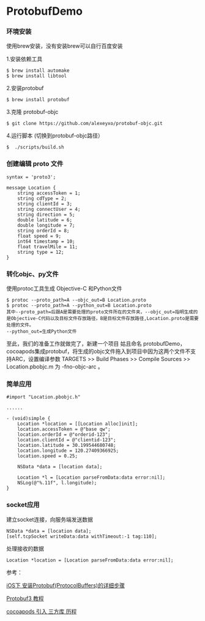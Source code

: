 # ProtobufDemo


### 环境安装
使用brew安装，没有安装brew可以自行百度安装

1.安装依赖工具
```
$ brew install automake
$ brew install libtool
```
2.安装protobuf
```
$ brew install protobuf
```
3.克隆 protobuf-objc
```
$ git clone https://github.com/alexeyxo/protobuf-objc.git
```
4.运行脚本 (切换到protobuf-objc路径）
```
$  ./scripts/build.sh
```
### 创建编辑 proto 文件
```
syntax = 'proto3';

message Location {
    string accessToken = 1;
    string cdType = 2;
    string clientId = 3;
    string connectUser = 4;
    string direction = 5;
    double latitude = 6;
    double longitude = 7;
    string orderId = 8;
    float speed = 9;
    int64 timestamp = 10;
    float travelMile = 11;
    string type = 12;
}
```
### 转化objc、py文件
使用protoc工具生成 Objective-C 和Python文件
```
$ protoc --proto_path=A --objc_out=B Location.proto
$ protoc --proto_path=A --python_out=B Location.proto
其中--proto_path=后跟A是需要处理的proto文件所在的文件夹，--objc_out=指明生成的是Objective-C代码以及目标文件存放路径，B是目标文件存放路径,Location.proto是需要处理的文件。
--python_out=生成Python文件
```
至此，我们的准备工作就做完了，新建一个项目 姑且命名 protobufDemo，cocoapods集成protobuf，将生成的objc文件拖入到项目中因为这两个文件不支持ARC，设置编译参数 TARGETS >> Build Phases >> Compile Sources >> Location.pbobjc.m 为 -fno-objc-arc 。

### 简单应用
```
#import "Location.pbobjc.h"

......

- (void)simple {
    Location *location = [[Location alloc]init];
    location.accessToken = @"base qw";
    location.orderId = @"orderid-123";
    location.clientId = @"clientid-123";
    location.latitude = 30.199544680748;
    location.longitude = 120.27409366925;
    location.speed = 0.25;
    
    NSData *data = [location data];
    
    Location *l = [Location parseFromData:data error:nil];
    NSLog(@"%.11f", l.longitude);
}
```
### socket应用
建立socket连接，向服务端发送数据
```
NSData *data = [location data];
[self.tcpSocket writeData:data withTimeout:-1 tag:110];
```
处理接收的数据
```
Location *location = [Location parseFromData:data error:nil];
```
参考：

[iOS下 安装Protobuf(ProtocolBuffers)的详细步骤](https://www.jianshu.com/p/189368a9d744)

[Protobuf3 教程](https://www.kaifaxueyuan.com/basic/protobuf3.html)

[cocoapods 引入 三方库 历程](https://blog.csdn.net/jancywen/article/details/100691067)
